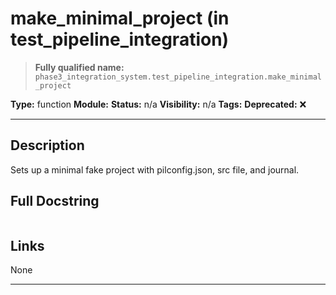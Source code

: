 # make_minimal_project (in test_pipeline_integration)
> **Fully qualified name:** `phase3_integration_system.test_pipeline_integration.make_minimal_project`

**Type:** function
**Module:** 
**Status:** n/a
**Visibility:** n/a
**Tags:** 
**Deprecated:** ❌

---

## Description
Sets up a minimal fake project with pilconfig.json, src file, and journal.

## Full Docstring
```

```

## Links
None

---
